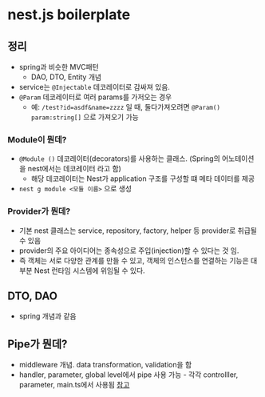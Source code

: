 # nest.js boilerplate

## 정리

-   spring과 비슷한 MVC패턴
    -   DAO, DTO, Entity 개념
-   service는 `@Injectable` 데코레이터로 감싸져 있음.
-   `@Param` 데코레이터로 여러 params를 가저오는 경우
    -   예: `/test?id=asdf&name=zzzz` 일 때, 둘다가져오려면 `@Param() param:string[]` 으로 가져오기 가능

### Module이 뭔데?

-   `@Module ()` 데코레이터(decorators)를 사용하는 클래스. (Spring의 어노테이션을 nest에서는 데코레이터 라고 함)
    -   해당 데코레이터는 Nest가 application 구조를 구성할 떄 메타 데이터를 제공
-   `nest g module <모듈 이름>` 으로 생성

### Provider가 뭔데?

-   기본 nest 클래스는 service, repository, factory, helper 등 provider로 취급될 수 있음
-   provider의 주요 아이디어는 종속성으로 주입(injection)할 수 있다는 것 임.
-   즉 객체는 서로 다양한 관계를 만들 수 있고, 객체의 인스턴스를 연결하는 기능은 대부분 Nest 런타임 시스템에 위임될 수 있다.

## DTO, DAO

-   spring 개념과 같음

## Pipe가 뭔데?

-   middleware 개념. data transformation, validation을 함
-   handler, parameter, global level에서 pipe 사용 가능 - 각각 controlller, parameter, main.ts에서 사용됨
    [참고](https://sumini.dev/guide/019-nestjs-directory-structure/)
